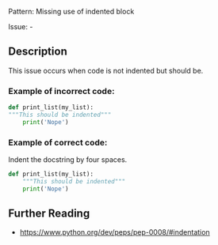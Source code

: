 Pattern: Missing use of indented block

Issue: -

## Description

This issue occurs when code is not indented but should be.

### Example of **incorrect** code:

```python
def print_list(my_list):
"""This should be indented"""
    print('Nope')
```

### Example of **correct** code:

Indent the docstring by four spaces.

```python
def print_list(my_list):
    """This should be indented"""
    print('Nope')
```

## Further Reading

* https://www.python.org/dev/peps/pep-0008/#indentation